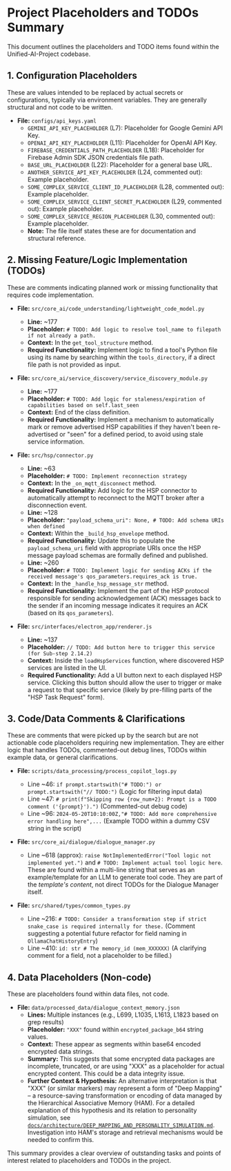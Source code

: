 # Project Placeholders and TODOs Summary

This document outlines the placeholders and TODO items found within the Unified-AI-Project codebase.

## 1. Configuration Placeholders

These are values intended to be replaced by actual secrets or configurations, typically via environment variables. They are generally structural and not code to be written.

*   **File:** `configs/api_keys.yaml`
    *   `GEMINI_API_KEY_PLACEHOLDER` (L7): Placeholder for Google Gemini API Key.
    *   `OPENAI_API_KEY_PLACEHOLDER` (L11): Placeholder for OpenAI API Key.
    *   `FIREBASE_CREDENTIALS_PATH_PLACEHOLDER` (L18): Placeholder for Firebase Admin SDK JSON credentials file path.
    *   `BASE_URL_PLACEHOLDER` (L22): Placeholder for a general base URL.
    *   `ANOTHER_SERVICE_API_KEY_PLACEHOLDER` (L24, commented out): Example placeholder.
    *   `SOME_COMPLEX_SERVICE_CLIENT_ID_PLACEHOLDER` (L28, commented out): Example placeholder.
    *   `SOME_COMPLEX_SERVICE_CLIENT_SECRET_PLACEHOLDER` (L29, commented out): Example placeholder.
    *   `SOME_COMPLEX_SERVICE_REGION_PLACEHOLDER` (L30, commented out): Example placeholder.
    *   **Note:** The file itself states these are for documentation and structural reference.

## 2. Missing Feature/Logic Implementation (TODOs)

These are comments indicating planned work or missing functionality that requires code implementation.

*   **File:** `src/core_ai/code_understanding/lightweight_code_model.py`
    *   **Line:** ~177
    *   **Placeholder:** `# TODO: Add logic to resolve tool_name to filepath if not already a path.`
    *   **Context:** In the `get_tool_structure` method.
    *   **Required Functionality:** Implement logic to find a tool's Python file using its name by searching within the `tools_directory`, if a direct file path is not provided as input.

*   **File:** `src/core_ai/service_discovery/service_discovery_module.py`
    *   **Line:** ~177
    *   **Placeholder:** `# TODO: Add logic for staleness/expiration of capabilities based on self.last_seen`
    *   **Context:** End of the class definition.
    *   **Required Functionality:** Implement a mechanism to automatically mark or remove advertised HSP capabilities if they haven't been re-advertised or "seen" for a defined period, to avoid using stale service information.

*   **File:** `src/hsp/connector.py`
    *   **Line:** ~63
    *   **Placeholder:** `# TODO: Implement reconnection strategy`
    *   **Context:** In the `_on_mqtt_disconnect` method.
    *   **Required Functionality:** Add logic for the HSP connector to automatically attempt to reconnect to the MQTT broker after a disconnection event.
    *   **Line:** ~128
    *   **Placeholder:** `"payload_schema_uri": None, # TODO: Add schema URIs when defined`
    *   **Context:** Within the `_build_hsp_envelope` method.
    *   **Required Functionality:** Update this to populate the `payload_schema_uri` field with appropriate URIs once the HSP message payload schemas are formally defined and published.
    *   **Line:** ~260
    *   **Placeholder:** `# TODO: Implement logic for sending ACKs if the received message's qos_parameters.requires_ack is true.`
    *   **Context:** In the `_handle_hsp_message_str` method.
    *   **Required Functionality:** Implement the part of the HSP protocol responsible for sending acknowledgement (ACK) messages back to the sender if an incoming message indicates it requires an ACK (based on its `qos_parameters`).

*   **File:** `src/interfaces/electron_app/renderer.js`
    *   **Line:** ~137
    *   **Placeholder:** `// TODO: Add button here to trigger this service (for Sub-step 2.14.2)`
    *   **Context:** Inside the `loadHspServices` function, where discovered HSP services are listed in the UI.
    *   **Required Functionality:** Add a UI button next to each displayed HSP service. Clicking this button should allow the user to trigger or make a request to that specific service (likely by pre-filling parts of the "HSP Task Request" form).

## 3. Code/Data Comments & Clarifications

These are comments that were picked up by the search but are not actionable code placeholders requiring new implementation. They are either logic that handles TODOs, commented-out debug lines, TODOs within example data, or general clarifications.

*   **File:** `scripts/data_processing/process_copilot_logs.py`
    *   Line ~46: `if prompt.startswith("# TODO:") or prompt.startswith("// TODO:")` (Logic for filtering input data)
    *   Line ~47: `# print(f"Skipping row {row_num+2}: Prompt is a TODO comment ('{prompt}').")` (Commented-out debug code)
    *   Line ~96: `2024-05-20T10:10:00Z,"# TODO: Add more comprehensive error handling here",...` (Example TODO within a dummy CSV string in the script)

*   **File:** `src/core_ai/dialogue/dialogue_manager.py`
    *   Line ~618 (approx): `raise NotImplementedError("Tool logic not implemented yet.")` and `# TODO: Implement actual tool logic here`. These are found within a multi-line string that serves as an example/template for an LLM to generate tool code. They are part of the *template's content*, not direct TODOs for the Dialogue Manager itself.

*   **File:** `src/shared/types/common_types.py`
    *   Line ~216: `# TODO: Consider a transformation step if strict snake_case is required internally for these.` (Comment suggesting a potential future refactor for field naming in `OllamaChatHistoryEntry`)
    *   Line ~410: `id: str # The memory_id (mem_XXXXXX)` (A clarifying comment for a field, not a placeholder to be filled.)

## 4. Data Placeholders (Non-code)

These are placeholders found within data files, not code.

*   **File:** `data/processed_data/dialogue_context_memory.json`
    *   **Lines:** Multiple instances (e.g., L699, L1035, L1613, L1823 based on grep results)
    *   **Placeholder:** `"XXX"` found within `encrypted_package_b64` string values.
    *   **Context:** These appear as segments within base64 encoded encrypted data strings.
    *   **Summary:** This suggests that some encrypted data packages are incomplete, truncated, or are using "XXX" as a placeholder for actual encrypted content. This could be a data integrity issue.
    *   **Further Context & Hypothesis:** An alternative interpretation is that "XXX" (or similar markers) may represent a form of "Deep Mapping" – a resource-saving transformation or encoding of data managed by the Hierarchical Associative Memory (HAM). For a detailed explanation of this hypothesis and its relation to personality simulation, see [`docs/architecture/DEEP_MAPPING_AND_PERSONALITY_SIMULATION.md`](docs/architecture/DEEP_MAPPING_AND_PERSONALITY_SIMULATION.md). Investigation into HAM's storage and retrieval mechanisms would be needed to confirm this.

This summary provides a clear overview of outstanding tasks and points of interest related to placeholders and TODOs in the project.
